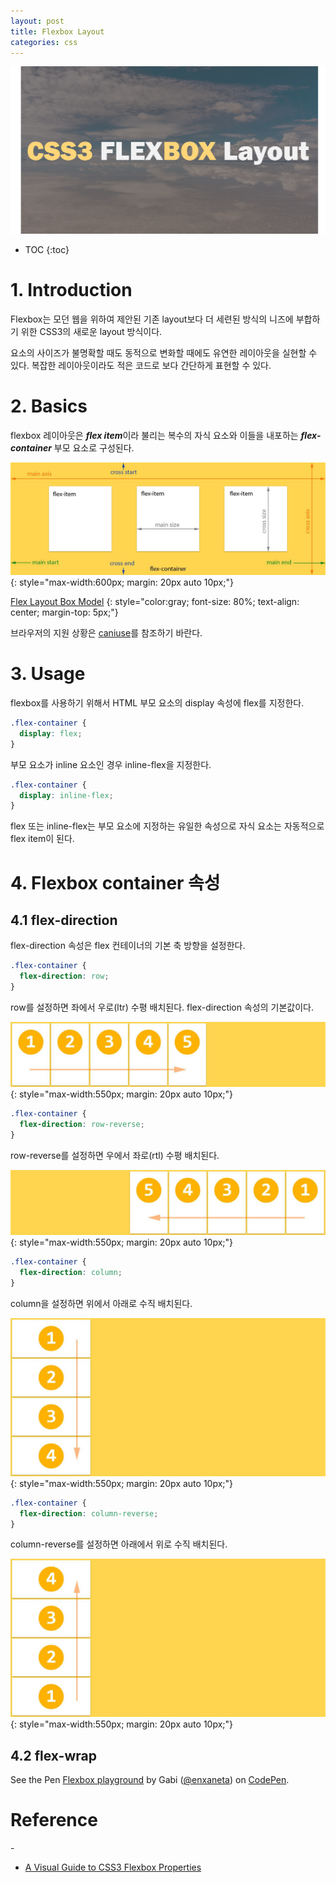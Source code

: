 ```yaml
---
layout: post
title: Flexbox Layout
categories: css
---
```


![flexbox](/img/flexbox-logo.png)

* TOC
{:toc}

# 1. Introduction

Flexbox는 모던 웹을 위하여 제안된 기존 layout보다 더 세련된 방식의 니즈에 부합하기 위한 CSS3의 새로운 layout 방식이다.

요소의 사이즈가 불명확할 때도 동적으로 변화할 때에도 유연한 레이아웃을 실현할 수 있다. 복잡한 레이아웃이라도 적은 코드로 보다 간단하게 표현할 수 있다.

# 2. Basics

flexbox 레이아웃은 ***flex item***이라 불리는 복수의 자식 요소와 이들을 내포하는 ***flex-container*** 부모 요소로 구성된다.

![CSS3-Flexbox-Model](/img/CSS3-Flexbox-Model.jpg)
{: style="max-width:600px; margin: 20px auto 10px;"}

[Flex Layout Box Model](https://www.w3.org/TR/css-flexbox/#box-model)
{: style="color:gray; font-size: 80%; text-align: center; margin-top: 5px;"}

브라우저의 지원 상황은 [caniuse](http://caniuse.com/#feat=flexbox)를 참조하기 바란다.

# 3. Usage

flexbox를 사용하기 위해서 HTML 부모 요소의 display 속성에 flex를 지정한다.

```css
.flex-container {
  display: flex;
}
```

부모 요소가 inline 요소인 경우 inline-flex을 지정한다.

```css
.flex-container {
  display: inline-flex;
}
```

flex 또는 inline-flex는 부모 요소에 지정하는 유일한 속성으로 자식 요소는 자동적으로 flex item이 된다.

# 4. Flexbox container 속성

## 4.1 flex-direction

flex-direction 속성은 flex 컨테이너의 기본 축 방향을 설정한다.

```css
.flex-container {
  flex-direction: row;
}
```

row를 설정하면 좌에서 우로(ltr) 수평 배치된다. flex-direction 속성의 기본값이다.

![flexbox-flex-direction-row](/img/flexbox-flex-direction-row.jpg)
{: style="max-width:550px; margin: 20px auto 10px;"}

```css
.flex-container {
  flex-direction: row-reverse;
}
```

row-reverse를 설정하면 우에서 좌로(rtl) 수평 배치된다.

![flexbox-flex-direction-row-reverse](/img/flexbox-flex-direction-row-reverse.jpg)
{: style="max-width:550px; margin: 20px auto 10px;"}

```css
.flex-container {
  flex-direction: column;
}
```

column을 설정하면 위에서 아래로 수직 배치된다.

![flexbox-flex-direction-column](/img/flexbox-flex-direction-column.jpg)
{: style="max-width:550px; margin: 20px auto 10px;"}

```css
.flex-container {
  flex-direction: column-reverse;
}
```

column-reverse를 설정하면 아래에서 위로 수직 배치된다.

![flexbox-flex-direction-column-reverse](/img/flexbox-flex-direction-column-reverse.jpg)
{: style="max-width:550px; margin: 20px auto 10px;"}




## 4.2 flex-wrap

<p data-height="421" data-theme-id="0" data-slug-hash="adLPwv" data-default-tab="result" data-user="enxaneta" data-embed-version="2" class="codepen">See the Pen <a href="http://codepen.io/enxaneta/pen/adLPwv/">Flexbox playground</a> by Gabi (<a href="http://codepen.io/enxaneta">@enxaneta</a>) on <a href="http://codepen.io">CodePen</a>.</p>
<script async src="//assets.codepen.io/assets/embed/ei.js"></script>

# Reference

-[](https://www.w3.org/TR/css-flexbox/)

- [A Visual Guide to CSS3 Flexbox Properties](https://scotch.io/tutorials/a-visual-guide-to-css3-flexbox-properties)
